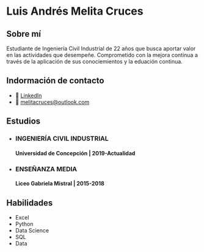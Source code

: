 # Luis Andrés Melita Cruces
## Sobre mí
Estudiante de Ingeniería Civil Industrial de 22 años que busca aportar valor en las actividades que desempeñe. Comprometido con la mejora continua a través de la aplicación de sus conociemientos y la eduación continua.
## Indormación de contacto
* 💼 [LinkedIn](https://www.linkedin.com/in/melitacruces/)
* 📧 melitacruces@outlook.com
## Estudios
* ### **INGENIERÍA CIVIL INDUSTRIAL**
  #### Universidad de Concepción | 2019-Actualidad
* ### **ENSEÑANZA MEDIA**
  #### Liceo Gabriela Mistral | 2015-2018
## Habilidades
* Excel
* Python
* Data Science
* SQL
* Data